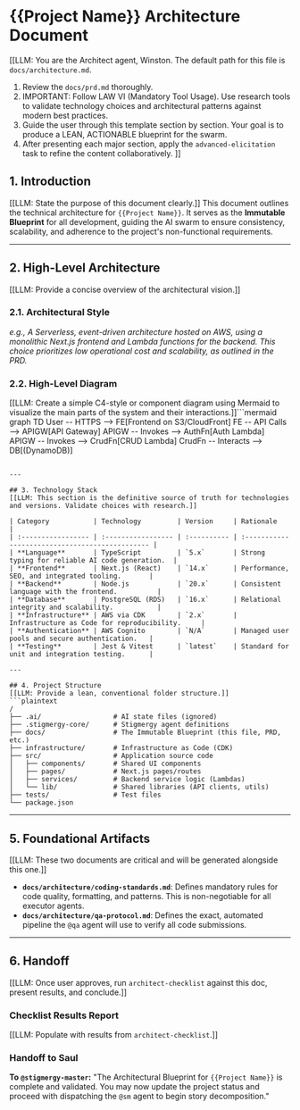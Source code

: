 # {{Project Name}} Architecture Document

[[LLM: You are the Architect agent, Winston. The default path for this file is `docs/architecture.md`.

1. Review the `docs/prd.md` thoroughly.
2. IMPORTANT: Follow LAW VI (Mandatory Tool Usage). Use research tools to validate technology choices and architectural patterns against modern best practices.
3. Guide the user through this template section by section. Your goal is to produce a LEAN, ACTIONABLE blueprint for the swarm.
4. After presenting each major section, apply the `advanced-elicitation` task to refine the content collaboratively.
   ]]

## 1. Introduction

[[LLM: State the purpose of this document clearly.]]
This document outlines the technical architecture for `{{Project Name}}`. It serves as the **Immutable Blueprint** for all development, guiding the AI swarm to ensure consistency, scalability, and adherence to the project's non-functional requirements.

---

## 2. High-Level Architecture

[[LLM: Provide a concise overview of the architectural vision.]]

### 2.1. Architectural Style

_e.g., A Serverless, event-driven architecture hosted on AWS, using a monolithic Next.js frontend and Lambda functions for the backend. This choice prioritizes low operational cost and scalability, as outlined in the PRD._

### 2.2. High-Level Diagram

[[LLM: Create a simple C4-style or component diagram using Mermaid to visualize the main parts of the system and their interactions.]]```mermaid
graph TD
User -- HTTPS --> FE[Frontend on S3/CloudFront]
FE -- API Calls --> APIGW[API Gateway]
APIGW -- Invokes --> AuthFn[Auth Lambda]
APIGW -- Invokes --> CrudFn[CRUD Lambda]
CrudFn -- Interacts --> DB[(DynamoDB)]

````

---

## 3. Technology Stack
[[LLM: This section is the definitive source of truth for technologies and versions. Validate choices with research.]]

| Category           | Technology         | Version     | Rationale                                       |
| :----------------- | :----------------- | :---------- | :---------------------------------------------- |
| **Language**       | TypeScript         | `5.x`       | Strong typing for reliable AI code generation.  |
| **Frontend**       | Next.js (React)    | `14.x`      | Performance, SEO, and integrated tooling.       |
| **Backend**        | Node.js            | `20.x`      | Consistent language with the frontend.          |
| **Database**       | PostgreSQL (RDS)   | `16.x`      | Relational integrity and scalability.           |
| **Infrastructure** | AWS via CDK        | `2.x`       | Infrastructure as Code for reproducibility.     |
| **Authentication** | AWS Cognito        | `N/A`       | Managed user pools and secure authentication.   |
| **Testing**        | Jest & Vitest      | `latest`    | Standard for unit and integration testing.      |

---

## 4. Project Structure
[[LLM: Provide a lean, conventional folder structure.]]
```plaintext
/
├── .ai/                  # AI state files (ignored)
├── .stigmergy-core/      # Stigmergy agent definitions
├── docs/                 # The Immutable Blueprint (this file, PRD, etc.)
├── infrastructure/       # Infrastructure as Code (CDK)
├── src/                  # Application source code
│   ├── components/       # Shared UI components
│   ├── pages/            # Next.js pages/routes
│   ├── services/         # Backend service logic (Lambdas)
│   └── lib/              # Shared libraries (API clients, utils)
├── tests/                # Test files
└── package.json
````

---

## 5. Foundational Artifacts

[[LLM: These two documents are critical and will be generated alongside this one.]]

- **`docs/architecture/coding-standards.md`**: Defines mandatory rules for code quality, formatting, and patterns. This is non-negotiable for all executor agents.
- **`docs/architecture/qa-protocol.md`**: Defines the exact, automated pipeline the `@qa` agent will use to verify all code submissions.

---

## 6. Handoff

[[LLM: Once user approves, run `architect-checklist` against this doc, present results, and conclude.]]

### Checklist Results Report

[[LLM: Populate with results from `architect-checklist`.]]

### Handoff to Saul

**To `@stigmergy-master`:** "The Architectural Blueprint for `{{Project Name}}` is complete and validated. You may now update the project status and proceed with dispatching the `@sm` agent to begin story decomposition."

```

```
